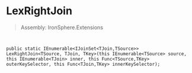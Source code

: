 ﻿

# LexRightJoin

> Assembly: IronSphere.Extensions



```


public static IEnumerable<IJoinSet<TJoin,TSource>> LexRightJoin<TSource, TJoin, TKey>(this IEnumerable<TSource> source, this IEnumerable<TJoin> inner, this Func<TSource,TKey> outerKeySelector, this Func<TJoin,TKey> innerKeySelector);
```